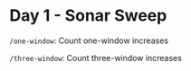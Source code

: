 # Day 1 - Sonar Sweep

`/one-window`: Count one-window increases

`/three-window`: Count three-window increases